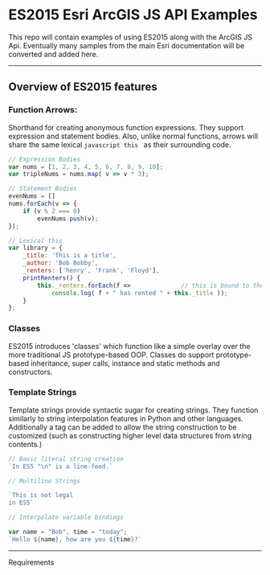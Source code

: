 # ES2015 Esri ArcGIS JS API Examples

This repo will contain examples of using ES2015 along with the ArcGIS JS Api. Eventually many samples from the main
Esri documentation will be converted and added here. 

---

## Overview of ES2015 features

### Function Arrows: 
Shorthand for creating anonymous function expressions. They support expression and statement bodies.
Also, unlike normal functions, arrows will share the same lexical ```javascript this ``` as their surrounding code.

```javascript
// Expression Bodies
var nums = [1, 2, 3, 4, 5, 6, 7, 8, 9, 10];
var tripleNums = nums.map( v => v * 3);

// Statement Bodies
evenNums = []
nums.forEach(v => {
    if (v % 2 === 0)
        evenNums.push(v);
});

// Lexical this
var library = {
    _title: 'This is a title',
    _author: 'Bob Bobby',
    _renters: ['henry', 'Frank', 'Floyd'],
    printRenters() {
        this._renters.forEach(f =>              // this is bound to the scope of the library object
            console.log( f + " has rented " + this._title ));
    }
};

```

### Classes

ES2015 introduces 'classes' which function like a simple overlay over the more traditional JS prototype-based OOP.
Classes do support prototype-based inheritance, super calls, instance and static methods and constructors.


### Template Strings
 
Template strings provide syntactic sugar for creating strings. They function similarly to string interpolation features
in Python and other languages. Additionally a tag can be added to allow the string construction to be customized (such as
constructing higher level data structures from string contents.)

```Javascript
// Basic literal string creation
`In ES5 "\n" is a line-feed.`

// Multiline Strings

`This is not legal
in ES5`

// Interpolate variable bindings

var name = "Bob", time = "today";
`Hello ${name}, how are you ${time}?`

```

---

Requirements
